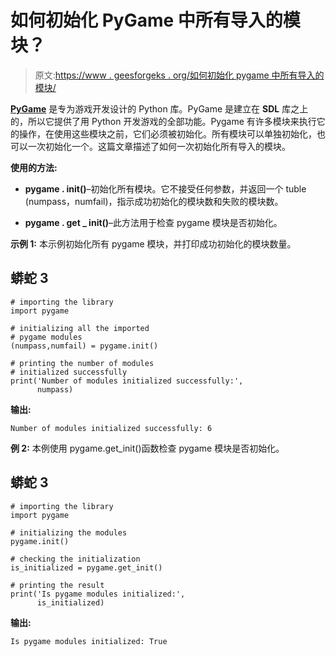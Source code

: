 # 如何初始化 PyGame 中所有导入的模块？

> 原文:[https://www . geesforgeks . org/如何初始化 pygame 中所有导入的模块/](https://www.geeksforgeeks.org/how-to-initialize-all-the-imported-modules-in-pygame/)

[**PyGame**](https://www.geeksforgeeks.org/introduction-to-pygame/) 是专为游戏开发设计的 Python 库。PyGame 是建立在 **SDL** 库之上的，所以它提供了用 Python 开发游戏的全部功能。Pygame 有许多模块来执行它的操作，在使用这些模块之前，它们必须被初始化。所有模块可以单独初始化，也可以一次初始化一个。这篇文章描述了如何一次初始化所有导入的模块。

**使用的方法:**

*   **pygame . init()**–初始化所有模块。它不接受任何参数，并返回一个 tuble (numpass，numfail)，指示成功初始化的模块数和失败的模块数。

*   **pygame . get _ init()**–此方法用于检查 pygame 模块是否初始化。

**示例 1:** 本示例初始化所有 pygame 模块，并打印成功初始化的模块数量。

## 蟒蛇 3

```
# importing the library
import pygame

# initializing all the imported
# pygame modules
(numpass,numfail) = pygame.init()

# printing the number of modules
# initialized successfully
print('Number of modules initialized successfully:',
      numpass)
```

**输出:**

```
Number of modules initialized successfully: 6
```

**例 2:** 本例使用 pygame.get_init()函数检查 pygame 模块是否初始化。

## 蟒蛇 3

```
# importing the library
import pygame

# initializing the modules
pygame.init()

# checking the initialization
is_initialized = pygame.get_init()

# printing the result
print('Is pygame modules initialized:',
      is_initialized)
```

**输出:**

```
Is pygame modules initialized: True
```